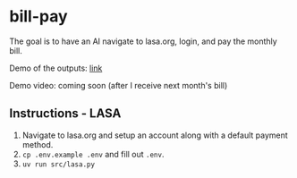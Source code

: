# bill-pay

The goal is to have an AI navigate to lasa.org, login, and pay the monthly bill.

Demo of the outputs: [link](https://storage.googleapis.com/kamal-screenshots/385f5f528193614a8b6d7aa1e2acbeb0.html)

Demo video: coming soon (after I receive next month's bill)

## Instructions - LASA

1. Navigate to lasa.org and setup an account along with a default payment method.
1. `cp .env.example .env` and fill out `.env`.
1. `uv run src/lasa.py`
